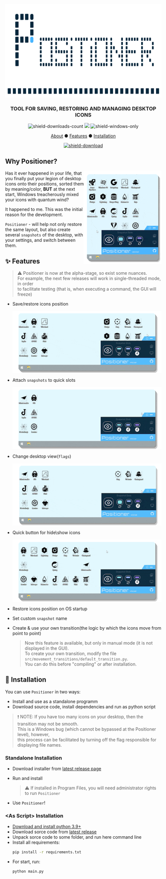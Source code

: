 <div align="center">

<img src="./distribution/positioner_top_banner.svg" alt="Positioner header logo" height=300/>

### TOOL FOR SAVING, RESTORING AND MANAGING DESKTOP ICONS

![shield-downloads-count]
![](https://img.shields.io/github/v/release/s0d3s/Positioner?include_prereleases)
![shield-windows-only]

[About](#why-positioner) ● 
[Features](#-features) ● 
[Installation](#-installation)
  
[![shield-download]](../../releases/latest)
</div>

## Why Positioner?

<img align="right" src="./distribution/main_presentation.gif" width="250" height="300"/>
<div align="left">
  
Has it ever happened in your life, that you finally put your legion of desktop icons onto their positions, sorted them by meaning/color, **BUT** at the next start, Windows treacherously mixed your icons with quantum wind?

It happened to me. This was the initial reason for the development.

`Positioner` - will help not only restore the same layout, but also create several `snapshots` of the desktop, with your settings, and switch between them.
</div>


## ✨ Features

> ⚠ Positioner is now at the alpha-stage, so exist some nuances.<br>
> For example, the next few releases will work in single-threaded mode, in order<br>to facilitate testing (that is, when executing a command, the GUI will freeze)

* Save/restore icons position

  <img height="200" width="500" align="center" src="./distribution/exmp_save_restore.gif"/>
  
* Attach `snapshots` to quick slots

  <img height="200" width="500" align="center" src="./distribution/exmp_attach_to_slot.gif"/>
  
* Change desktop view(`flags`)

  <img height="200" width="500" align="center" src="./distribution/exmp_desktop_flags.gif"/>
  
* Quick button for hide\show icons

  <img height="200" width="500" align="center" src="./distribution/exmp_hide_show.gif"/>
  
* Restore icons position on OS startup

* Set custom `snapshot` name
  
* Create & use your own transition(the logic by which the icons move from point to point)
  > Now this feature is available, but only in manual mode (it is not displayed in the GUI).<br>
  > To create your own transition, modify the file `src/movement_transitions/default_transition.py`.<br>
  > You can do this before "compiling" or after installation.

## 💽 Installation

You can use `Positioner` in two ways:
 - Install and use as a standalone programm
 - Download source code, install dependencies and run as python script

> ❗ NOTE:
>   If you have too many icons on your desktop, then the transition may not be smooth.<br>
>   This is a Windows bug (which cannot be bypassed at the Positioner level), however,<br>
>   this process can be facilitated by turning off the flag responsible for displaying file names.


### Standalone Installation

 - Download installer from [latest release page](../../releases/latest)
 - Run and install
   > ⚠ If installed in Program Files, you will need administrator rights to run `Positioner`

 - Use `Positioner`!

### &lt;As Script&gt; Installation

 - [Download and install python 3.9+](https://www.python.org/)
 - Download sorce code from [latest release](../../releases/latest)
 - Unpack sorce code to some folder, and run here command line
 - Install all requirements:
   ```bash
   pip install -r requirements.txt
   ```
 - For start, run:
   ```bash
   python main.py
   ```

  

[cat]: https://cataas.com/cat/says/Positioner
[shield-downloads-count]: https://img.shields.io/github/downloads/s0d3s/Positioner/total
[shield-windows-only]: https://img.shields.io/badge/-Windows%20only-555?logoWidth=40&logo=windows&logoColor=0078D6
[shield-download]: https://img.shields.io/badge/%E2%80%8C[Latest]-Download-green?style=for-the-badge&logo=data:image/svg+xml;base64,PD94bWwgdmVyc2lvbj0iMS4wIiBlbmNvZGluZz0idXRmLTgiPz4NCjxzdmcgdmlld0JveD0iMCAwIDI0IDI0IiBmaWxsPSJub25lIiB4bWxucz0iaHR0cDovL3d3dy53My5vcmcvMjAwMC9zdmciPg0KPHBhdGggZD0iTTYgMjFIMThNMTIgM1YxN00xMiAxN0wxNyAxMk0xMiAxN0w3IDEyIiBzdHJva2U9IiM5N2NhMDAiIHN0cm9rZS13aWR0aD0iNCIgc3Ryb2tlLWxpbmVjYXA9InJvdW5kIiBzdHJva2UtbGluZWpvaW49InJvdW5kIi8+DQo8L3N2Zz4=
